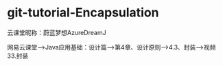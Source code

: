 # git-tutorial-Encapsulation

云课堂昵称：蔚蓝梦想AzureDreamJ

网易云课堂-->Java应用基础：设计篇-->第4章、设计原则-->4.3、封装-->视频33.封装
